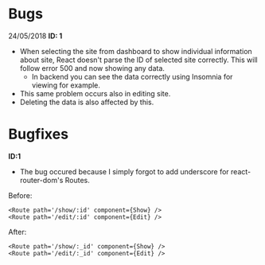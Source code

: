 # Bugs
24/05/2018 __ID: 1__
- When selecting the site from dashboard to show individual information about site, React doesn't parse the ID of selected site correctly. This will follow error  500 and now showing any data.
    - In backend you can see the data correctly using Insomnia for viewing for example.
- This same problem occurs also in editing site.
- Deleting the data is also affected by this.

# Bugfixes
__ID:1__

- The bug occured because I simply forgot to add underscore for react-router-dom's Routes.

Before:
```
<Route path='/show/:id' component={Show} /> 
<Route path='/edit/:id' component={Edit} /> 
```
After:
```
<Route path='/show/:_id' component={Show} /> 
<Route path='/edit/:_id' component={Edit} /> 
```